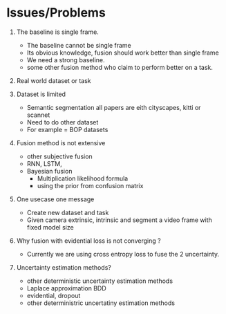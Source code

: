 # Issues/Problems


1. The baseline is single frame.
    - The baseline cannot be single frame
    - Its obvious knowledge, fusion should work better than single frame
    - We need a strong baseline.
    - some other fusion method who claim to perform better on a task.

2. Real world dataset or task

3. Dataset is limited 
    - Semantic segmentation all papers are eith cityscapes, kitti or scannet
    - Need to do other dataset
    - For example = BOP datasets
4. Fusion method is not extensive
    - other subjective fusion
    - RNN, LSTM, 
    - Bayesian fusion
        * Multiplication likelihood formula
        * using the prior from confusion matrix
5. One usecase one message
    - Create new dataset and task
    - Given camera extrinsic, intrinsic and segment a video frame with fixed model size

6. Why fusion with evidential loss is not converging ?
    - Currently we are using cross entropy loss to fuse the 2 uncertainty. 

7. Uncertainty estimation methods?
    - other deterministic uncertainty estimation methods
    - Laplace approximation BDD
    - evidential, dropout
    - other deterministric uncertatiny estimation methods
   
